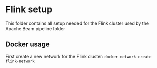 # Flink setup
This folder contains all setup needed for the Flink cluster used by the Apache Beam pipeline folder
## Docker usage
First create a new network for the Flink cluster: `docker network create flink-network`

